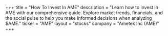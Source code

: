 +++
title = "How To Invest In AME"
description = "Learn how to invest in AME with our comprehensive guide. Explore market trends, financials, and the social pulse to help you make informed decisions when analyzing $AME."
ticker = "AME"
layout = "stocks"
company = "Ametek Inc (AME)"
+++

